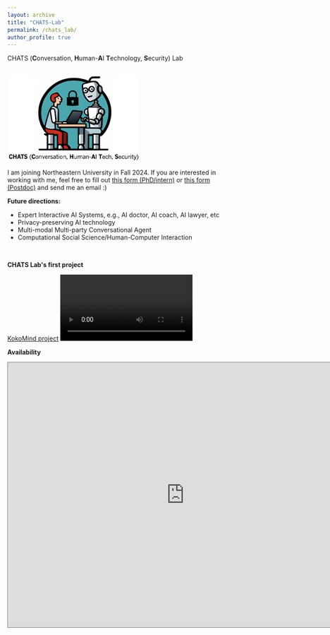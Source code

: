 ```yaml
---
layout: archive
title: "CHATS-Lab"
permalink: /chats_lab/
author_profile: true
---
```

CHATS (**C**onversation, **H**uman-**A**I **T**echnology, **S**ecurity) Lab

<br/>

<!-- ![image info](./pictures/image.png) -->
<!-- ![CHATS](https://github.com/wyshi/wyshi.github.io/blob/master/_pages/logo.png) -->

<img src="../images/logo.png" width="300">

<!-- ![alt text](logo.png "Title") -->

<br/>

I am joining Northeastern University in Fall 2024. If you are interested in working with me, feel free to fill out [this form (PhD/intern)](https://forms.gle/WNUv7y8ds4dXoVkH8) or [this form (Postdoc)](https://forms.gle/AwWxjcEsCD9LdswFA) and send me an email :)

**Future directions:**
<ul>
  <li>Expert Interactive AI Systems, e.g., AI doctor, AI coach, AI lawyer, etc</li>
  <li>Privacy-preserving AI technology</li>
  <li>Multi-modal Multi-party Conversational Agent</li>
  <li>Computational Social Science/Human-Computer Interaction</li>
</ul>
<br>

**CHATS Lab's first project**

[KokoMind project](https://chats-lab.github.io/KokoMind/)
<video src="https://github.com/CHATS-lab/KokoMind/assets/13882237/731427bf-0d3c-4870-b36e-e146f954309b" controls="controls" style="max-width: 730px;">
</video>

**Availability**
<iframe src="https://calendar.google.com/calendar/embed?height=600&wkst=1&bgcolor=%23ffffff&ctz=America%2FNew_York&src=d3lzaGl3eXNoaUBnbWFpbC5jb20&src=YWRkcmVzc2Jvb2sjY29udGFjdHNAZ3JvdXAudi5jYWxlbmRhci5nb29nbGUuY29t&src=Y19kYzI5MGEwNTg2YmEzYjk1MTE4NzMwOTE1MDZhODViMjFiOWRjMTY2YTUwYjU1OWRlZDRlZmNhYTUwY2RhMTUzQGdyb3VwLmNhbGVuZGFyLmdvb2dsZS5jb20&src=ZmFtaWx5MTYxMjg4NTk5NDc5ODY2MjQ2NTBAZ3JvdXAuY2FsZW5kYXIuZ29vZ2xlLmNvbQ&src=ZW4udXNhI2hvbGlkYXlAZ3JvdXAudi5jYWxlbmRhci5nb29nbGUuY29t&src=MXRxa2hnZ291NW01aTM1b2U3M2dicWR2azNuaHNtOXVAaW1wb3J0LmNhbGVuZGFyLmdvb2dsZS5jb20&src=Z3Q2ODcyOTJpNGt2aWUwaWRuaGNrNjk2NmhwYjRucmFAaW1wb3J0LmNhbGVuZGFyLmdvb2dsZS5jb20&src=d3MyNjM0QGNvbHVtYmlhLmVkdQ&src=d3lzaGlAYmVya2VsZXkuZWR1&src=d3lzaGlAdWNkYXZpcy5lZHU&color=%23039BE5&color=%2333B679&color=%237CB342&color=%233F51B5&color=%230B8043&color=%23AD1457&color=%23E4C441&color=%23A79B8E&color=%23E4C441&color=%23F6BF26" style="border:solid 1px #777" width="800" height="600" frameborder="0" scrolling="no"></iframe>

